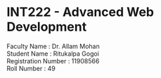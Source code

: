 # INT222 - Advanced Web Development
Faculty Name : Dr. Allam Mohan \
Student Name : Ritukalpa Gogoi \
Registration Number : 11908566 \
Roll Number : 49 
